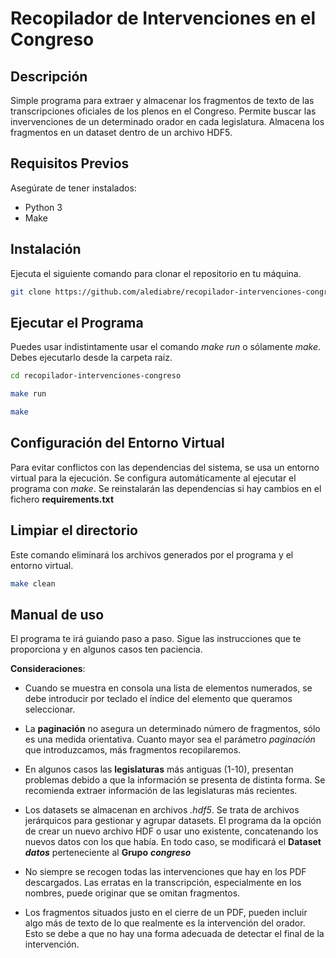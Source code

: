 # Recopilador de Intervenciones en el Congreso

## Descripción

Simple programa para extraer y almacenar los fragmentos de texto de las transcripciones oficiales de los plenos en el Congreso.
Permite buscar las invervenciones de un determinado orador en cada legislatura. Almacena los fragmentos en un dataset dentro de un archivo HDF5.

## Requisitos Previos

Asegúrate de tener instalados:

- Python 3
- Make

## Instalación

Ejecuta el siguiente comando para clonar el repositorio en tu máquina.

```bash
git clone https://github.com/alediabre/recopilador-intervenciones-congreso.git
```


## Ejecutar el Programa

Puedes usar indistintamente usar el comando *make run* o sólamente *make*. Debes ejecutarlo desde la carpeta raíz.

```bash
cd recopilador-intervenciones-congreso
```
```bash
make run
```
```bash
make
```

## Configuración del Entorno Virtual

Para evitar conflictos con las dependencias del sistema, se usa un entorno virtual para la ejecución. Se configura automáticamente al ejecutar el programa con *make*. Se reinstalarán las dependencias si hay cambios en el fichero **requirements.txt**

## Limpiar el directorio

Este comando eliminará los archivos generados por el programa y el entorno virtual.

```bash
make clean
```

## Manual de uso

El programa te irá guiando paso a paso. Sigue las instrucciones que te proporciona y en algunos casos ten paciencia.

**Consideraciones**:

* Cuando se muestra en consola una lista de elementos numerados, se debe introducir por teclado el índice del elemento que queramos seleccionar.

* La **paginación** no asegura un determinado número de fragmentos, sólo es una medida orientativa. Cuanto mayor sea el parámetro *paginación* que introduzcamos, más fragmentos recopilaremos.

* En algunos casos las **legislaturas** más antiguas (1-10), presentan problemas debido a que la información se presenta de distinta forma. Se recomienda extraer información de las legislaturas más recientes.

* Los datasets se almacenan en archivos *.hdf5*. Se trata de archivos jerárquicos para gestionar y agrupar datasets. El programa da la opción de crear un nuevo archivo HDF o usar uno existente, concatenando los nuevos datos con los que había. En todo caso, se modificará el **Dataset** ***datos*** perteneciente al **Grupo** ***congreso***

* No siempre se recogen todas las intervenciones que hay en los PDF descargados. Las erratas en la transcripción, especialmente en los nombres, puede originar que se omitan fragmentos.

* Los fragmentos situados justo en el cierre de un PDF, pueden incluir algo más de texto de lo que realmente es la intervención del orador. Esto se debe a que no hay una forma adecuada de detectar el final de la intervención.


